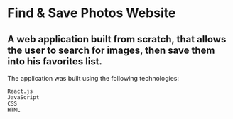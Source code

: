 # Find & Save Photos Website

## A web application built from scratch, that allows the user to search for images, then save them into his favorites list.

The application was built using the following technologies:

    React.js
    JavaScript
    CSS
    HTML
